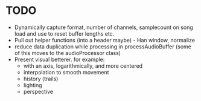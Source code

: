  # TODO

- Dynamically capture format, number of channels, samplecount on song load and use to reset buffer lengths etc.
- Pull out helper functions (into a header maybe) - Han window, normalize
- reduce data duplication while processing in processAudioBuffer (some of this moves to the audioProcessor class)
- Present visual betterer. for example:
  - with an axis, logarithmically, and more centered
  - interpolation to smooth movement
  - history (trails)
  - lighting
  - perspective

